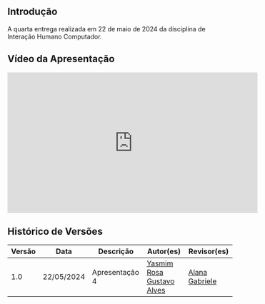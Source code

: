 ## Introdução
A quarta entrega realizada em 22 de maio de 2024 da disciplina de Interação Humano Computador.

## Vídeo da Apresentação

<iframe width="560" height="315" src="https://www.youtube.com/embed/Mkz2BPCi0t4?si=iCUNWC47_HDSscxA" title="YouTube video player" frameborder="0" allow="accelerometer; autoplay; clipboard-write; encrypted-media; gyroscope; picture-in-picture; web-share" referrerpolicy="strict-origin-when-cross-origin" allowfullscreen></iframe>

## Histórico de Versões

| Versão |    Data    | Descrição                     | Autor(es)                                          | Revisor(es) |
| ------ | :--------: | ----------------------------- | -------------------------------------------------- | ----------- |
| 1.0    | 22/05/2024 | Apresentação 4 |  [Yasmim Rosa](https://github.com/yaskisoba)<br> [Gustavo Alves](https://github.com/gustaallves)  | [Alana Gabriele](https://github.com/alanagabriele) |
